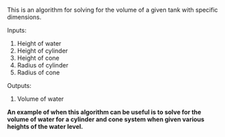 This is an algorithm for solving for the volume of a given tank with specific dimensions.

Inputs:

1. Height of water
2. Height of cylinder
3. Height of cone
4. Radius of cylinder
5. Radius of cone

Outputs:

1. Volume of water

**An example of when this algorithm can be useful is to solve for the volume of water for a cylinder and cone system when given various heights of the water level.**
